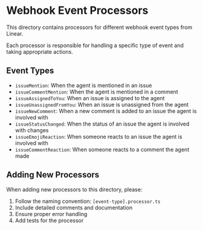 # Webhook Event Processors

This directory contains processors for different webhook event types from Linear.

Each processor is responsible for handling a specific type of event and taking appropriate actions.

## Event Types

- `issueMention`: When the agent is mentioned in an issue
- `issueCommentMention`: When the agent is mentioned in a comment
- `issueAssignedToYou`: When an issue is assigned to the agent
- `issueUnassignedFromYou`: When an issue is unassigned from the agent
- `issueNewComment`: When a new comment is added to an issue the agent is involved with
- `issueStatusChanged`: When the status of an issue the agent is involved with changes
- `issueEmojiReaction`: When someone reacts to an issue the agent is involved with
- `issueCommentReaction`: When someone reacts to a comment the agent made

## Adding New Processors

When adding new processors to this directory, please:

1. Follow the naming convention: `[event-type].processor.ts`
2. Include detailed comments and documentation
3. Ensure proper error handling
4. Add tests for the processor
